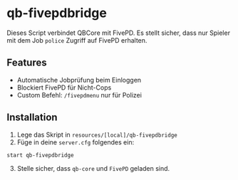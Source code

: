 # qb-fivepdbridge

Dieses Script verbindet QBCore mit FivePD. Es stellt sicher, dass nur Spieler mit dem Job `police` Zugriff auf FivePD erhalten.

## Features
- Automatische Jobprüfung beim Einloggen
- Blockiert FivePD für Nicht-Cops
- Custom Befehl: `/fivepdmenu` nur für Polizei

## Installation

1. Lege das Skript in `resources/[local]/qb-fivepdbridge`
2. Füge in deine `server.cfg` folgendes ein:

```
start qb-fivepdbridge
```

3. Stelle sicher, dass `qb-core` und `FivePD` geladen sind.
